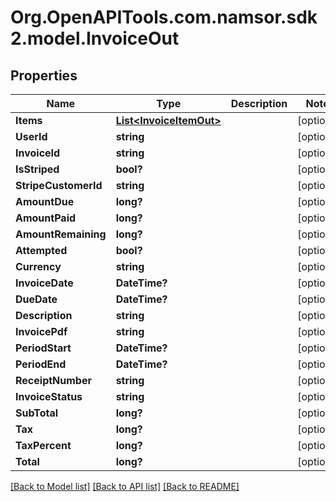 # Org.OpenAPITools.com.namsor.sdk2.model.InvoiceOut
## Properties

Name | Type | Description | Notes
------------ | ------------- | ------------- | -------------
**Items** | [**List&lt;InvoiceItemOut&gt;**](InvoiceItemOut.md) |  | [optional] 
**UserId** | **string** |  | [optional] 
**InvoiceId** | **string** |  | [optional] 
**IsStriped** | **bool?** |  | [optional] 
**StripeCustomerId** | **string** |  | [optional] 
**AmountDue** | **long?** |  | [optional] 
**AmountPaid** | **long?** |  | [optional] 
**AmountRemaining** | **long?** |  | [optional] 
**Attempted** | **bool?** |  | [optional] 
**Currency** | **string** |  | [optional] 
**InvoiceDate** | **DateTime?** |  | [optional] 
**DueDate** | **DateTime?** |  | [optional] 
**Description** | **string** |  | [optional] 
**InvoicePdf** | **string** |  | [optional] 
**PeriodStart** | **DateTime?** |  | [optional] 
**PeriodEnd** | **DateTime?** |  | [optional] 
**ReceiptNumber** | **string** |  | [optional] 
**InvoiceStatus** | **string** |  | [optional] 
**SubTotal** | **long?** |  | [optional] 
**Tax** | **long?** |  | [optional] 
**TaxPercent** | **long?** |  | [optional] 
**Total** | **long?** |  | [optional] 

[[Back to Model list]](../README.md#documentation-for-models) [[Back to API list]](../README.md#documentation-for-api-endpoints) [[Back to README]](../README.md)

